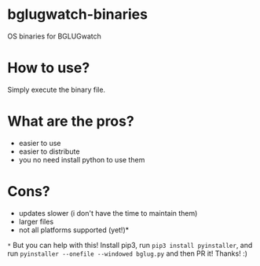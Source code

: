 # bglugwatch-binaries
OS binaries for BGLUGwatch

# How to use?
Simply execute the binary file.

# What are the pros?
- easier to use
- easier to distribute 
- you no need install python to use them

# Cons?
- updates slower (i don't have the time to maintain them)
- larger files
- not all platforms supported (yet!)*

`*` But you can help with this! Install pip3, run `pip3 install pyinstaller`, and run `pyinstaller --onefile --windowed bglug.py` and then PR it! Thanks! :)
